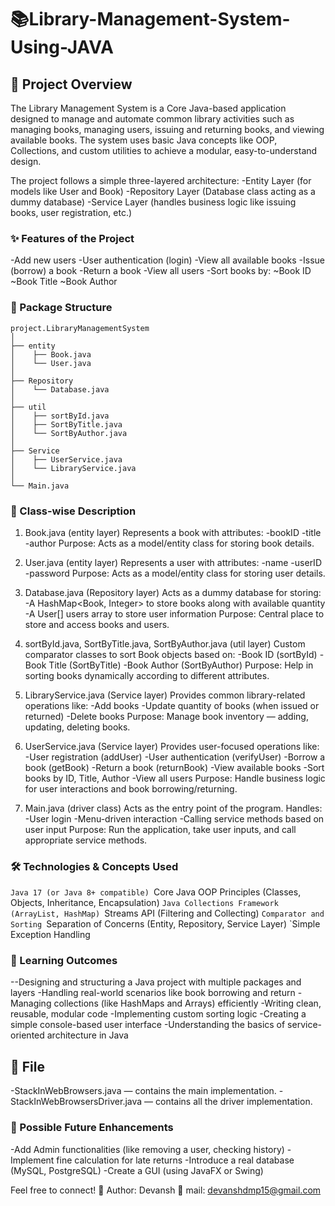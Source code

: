 # 📚Library-Management-System-Using-JAVA

## 📝 Project Overview
The Library Management System is a Core Java-based application designed to manage and automate common library activities such as managing books, managing users, issuing and returning books, and viewing available books.
The system uses basic Java concepts like OOP, Collections, and custom utilities to achieve a modular, easy-to-understand design.

The project follows a simple three-layered architecture:
-Entity Layer (for models like User and Book)
-Repository Layer (Database class acting as a dummy database)
-Service Layer (handles business logic like issuing books, user registration, etc.)

### ✨ Features of the Project
-Add new users
-User authentication (login)
-View all available books
-Issue (borrow) a book
-Return a book
-View all users
-Sort books by:
  ~Book ID
  ~Book Title
  ~Book Author

### 📂 Package Structure
```pgsql
project.LibraryManagementSystem
│
├── entity
│    ├── Book.java
│    └── User.java
│
├── Repository
│    └── Database.java
│
├── util
│    ├── sortById.java
│    ├── SortByTitle.java
│    └── SortByAuthor.java
│
├── Service
│    ├── UserService.java
│    └── LibraryService.java
│
└── Main.java
```

### 📜 Class-wise Description
1. Book.java (entity layer)
Represents a book with attributes:
-bookID
-title
-author
Purpose: Acts as a model/entity class for storing book details.

2. User.java (entity layer)
Represents a user with attributes:
-name
-userID
-password
Purpose: Acts as a model/entity class for storing user details.

3. Database.java (Repository layer)
Acts as a dummy database for storing:
-A HashMap<Book, Integer> to store books along with available quantity
-A User[] users array to store user information
Purpose: Central place to store and access books and users.

4. sortById.java, SortByTitle.java, SortByAuthor.java (util layer)
Custom comparator classes to sort Book objects based on:
-Book ID (sortById)
-Book Title (SortByTitle)
-Book Author (SortByAuthor)
Purpose: Help in sorting books dynamically according to different attributes.

5. LibraryService.java (Service layer)
Provides common library-related operations like:
-Add books
-Update quantity of books (when issued or returned)
-Delete books
Purpose: Manage book inventory — adding, updating, deleting books.

6. UserService.java (Service layer)
Provides user-focused operations like:
-User registration (addUser)
-User authentication (verifyUser)
-Borrow a book (getBook)
-Return a book (returnBook)
-View available books
-Sort books by ID, Title, Author
-View all users
Purpose: Handle business logic for user interactions and book borrowing/returning.

7. Main.java (driver class)
Acts as the entry point of the program.
Handles:
-User login
-Menu-driven interaction
-Calling service methods based on user input
Purpose: Run the application, take user inputs, and call appropriate service methods.

### 🛠️ Technologies & Concepts Used
`Java 17 (or Java 8+ compatible)
`Core Java OOP Principles (Classes, Objects, Inheritance, Encapsulation)
`Java Collections Framework (ArrayList, HashMap)
`Streams API (Filtering and Collecting)
`Comparator and Sorting
`Separation of Concerns (Entity, Repository, Service Layer)
`Simple Exception Handling

### 🎯 Learning Outcomes
--Designing and structuring a Java project with multiple packages and layers
-Handling real-world scenarios like book borrowing and return
-Managing collections (like HashMaps and Arrays) efficiently
-Writing clean, reusable, modular code
-Implementing custom sorting logic
-Creating a simple console-based user interface
-Understanding the basics of service-oriented architecture in Java

## 📁 File
-StackInWebBrowsers.java — contains the main implementation.
-StackInWebBrowsersDriver.java — contains all the driver implementation.

### 🚀 Possible Future Enhancements
-Add Admin functionalities (like removing a user, checking history)
-Implement fine calculation for late returns
-Introduce a real database (MySQL, PostgreSQL)
-Create a GUI (using JavaFX or Swing)

Feel free to connect!
📌 Author: Devansh
📅 mail: devanshdmp15@gmail.com
